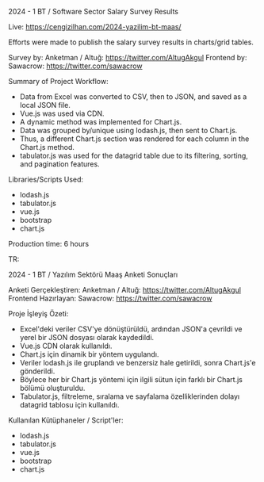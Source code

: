 
2024 - 1 BT / Software Sector Salary Survey Results

Live: https://cengizilhan.com/2024-yazilim-bt-maas/

Efforts were made to publish the salary survey results in charts/grid tables.

Survey by: Anketman / Altuğ: https://twitter.com/AltugAkgul
Frontend by: Sawacrow: https://twitter.com/sawacrow

Summary of Project Workflow:
- Data from Excel was converted to CSV, then to JSON, and saved as a local JSON file.
- Vue.js was used via CDN.
- A dynamic method was implemented for Chart.js.
- Data was grouped by/unique using lodash.js, then sent to Chart.js.
- Thus, a different Chart.js section was rendered for each column in the Chart.js method.
- tabulator.js was used for the datagrid table due to its filtering, sorting, and pagination features.

Libraries/Scripts Used:
- lodash.js
- tabulator.js
- vue.js
- bootstrap
- chart.js

Production time: 6 hours

TR:

2024 - 1 BT / Yazılım Sektörü Maaş Anketi Sonuçları

Anketi Gerçekleştiren: Anketman / Altuğ: https://twitter.com/AltugAkgul
Frontend Hazırlayan: Sawacrow: https://twitter.com/sawacrow

Proje İşleyiş Özeti:
- Excel'deki veriler CSV'ye dönüştürüldü, ardından JSON'a çevrildi ve yerel bir JSON dosyası olarak kaydedildi.
- Vue.js CDN olarak kullanıldı.
- Chart.js için dinamik bir yöntem uygulandı.
- Veriler lodash.js ile gruplandı ve benzersiz hale getirildi, sonra Chart.js'e gönderildi.
- Böylece her bir Chart.js yöntemi için ilgili sütun için farklı bir Chart.js bölümü oluşturuldu.
- Tabulator.js, filtreleme, sıralama ve sayfalama özelliklerinden dolayı datagrid tablosu için kullanıldı.

Kullanılan Kütüphaneler / Script'ler:
- lodash.js
- tabulator.js
- vue.js
- bootstrap
- chart.js